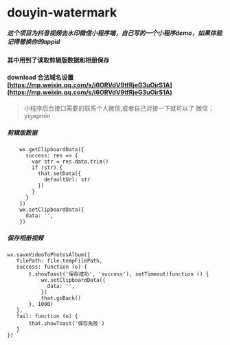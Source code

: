# douyin-watermark
##### 这个项目为抖音视频去水印微信小程序端，自己写的一个小程序demo，如果体验记得替换你的appid
#### 其中用到了读取剪辑版数据和相册保存
#### download 合法域名设置 [https://mp.weixin.qq.com/s/i6ORVdV9tfRjeG3uOirS1A](https://mp.weixin.qq.com/s/i6ORVdV9tfRjeG3uOirS1A)
> 小程序后台接口需要的联系个人微信,或者自己对接一下就可以了 微信：yigepmin

##### 剪辑版数据
```
    wx.getClipboardData({
      success: res => {
        var str = res.data.trim()
        if (str) {
          that.setData({
            defaultUrl: str
          })
        }
      }
    })
    wx.setClipboardData({
      data: '',
    })
```
##### 保存相册视频
```
wx.saveVideoToPhotosAlbum({
   filePath: file.tempFilePath,
   success: function (o) {
       t.showToast('保存成功', 'success'), setTimeout(function () {
           wx.setClipboardData({
             data: '',
           })
           that.goBack()
       }, 1000)
   },
   fail: function (o) {
       that.showToast('保存失败')
   }
})
```


